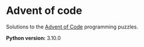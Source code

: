 # Advent of code
Solutions to the [Advent of Code](https://adventofcode.com) programming puzzles.

**Python version:** 3.10.0